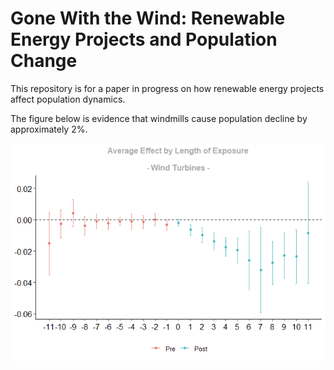 # Gone With the Wind: Renewable Energy Projects and Population Change

This repository is for a paper in progress on how renewable energy projects affect population dynamics.

The figure below is evidence that windmills cause population decline by approximately 2%.

![](images/wind_all.png)
